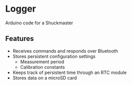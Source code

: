 # Logger
Arduino code for a Shuckmaster

## Features
 * Receives commands and responds over Bluetooth
 * Stores persistent configuration settings
   * Measurement period
   * Calibration constants
 * Keeps track of persistent time through an RTC module
 * Stores data on a microSD card